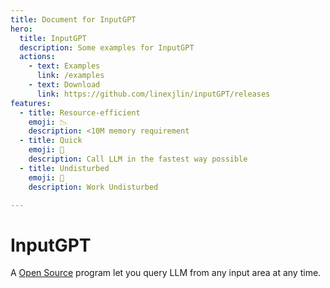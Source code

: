 ```yaml
---
title: Document for InputGPT
hero:
  title: InputGPT
  description: Some examples for InputGPT
  actions:
    - text: Examples
      link: /examples
    - text: Download
      link: https://github.com/linexjlin/inputGPT/releases
features:
  - title: Resource-efficient
    emoji: 📉
    description: <10M memory requirement
  - title: Quick
    emoji: 🚀
    description: Call LLM in the fastest way possible
  - title: Undisturbed
    emoji: 🧘
    description: Work Undisturbed

---
```


# InputGPT 
A [Open Source](https://github.com/linexjlin/inputGPT) program let you query LLM from any input area at any time. 


